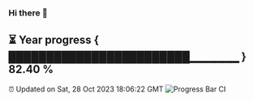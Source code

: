 ### Hi there 👋
⏳ Year progress { ████████████████████████▁▁▁▁▁▁ } 82.40 %
---
⏰ Updated on Sat, 28 Oct 2023 18:06:22 GMT
![Progress Bar CI](https://github.com/Moyi321/Moyi321/workflows/Progress%20Bar%20CI/badge.svg)
